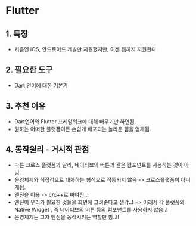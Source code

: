 # Flutter

## 1. 특징
- 처음엔 iOS, 안드로이드 개발만 지원했지만, 이젠 웹까지 지원한다.

## 2. 필요한 도구
- Dart 언어에 대한 기본기

## 3. 추천 이유
 - Dart언어와 Flutter 프레임워크에 대해 배우기만 하면됨.
 - 원하는 어떠한 플랫폼이든 손쉽게 배포되는 놀라운 힘을 얻게됨.

## 4. 동작원리 - 거시적 관점
- 다른 크로스 플랫폼과 달리, 네이티브의 버튼과 같은 컴포넌트를 사용하는 것이 아님. 
- 운영체제와 직접적으로 대화하는 형식으로 작동되지 않음 -> 크로스플랫폼이 아니게됨. 
- 엔진을 이용 -> c/c++로 짜여진..!
- 엔진이 우리가 필요한 것들을 화면에 그려준다고 생각..! => 이래서 각 플랫폼의 Native Widget , 즉 네이티브의 버튼 등의 컴포넌트를 사용하지 않음..!
- 운영체제는 그저 엔진을 동작시키는 역할만 함..!! 
